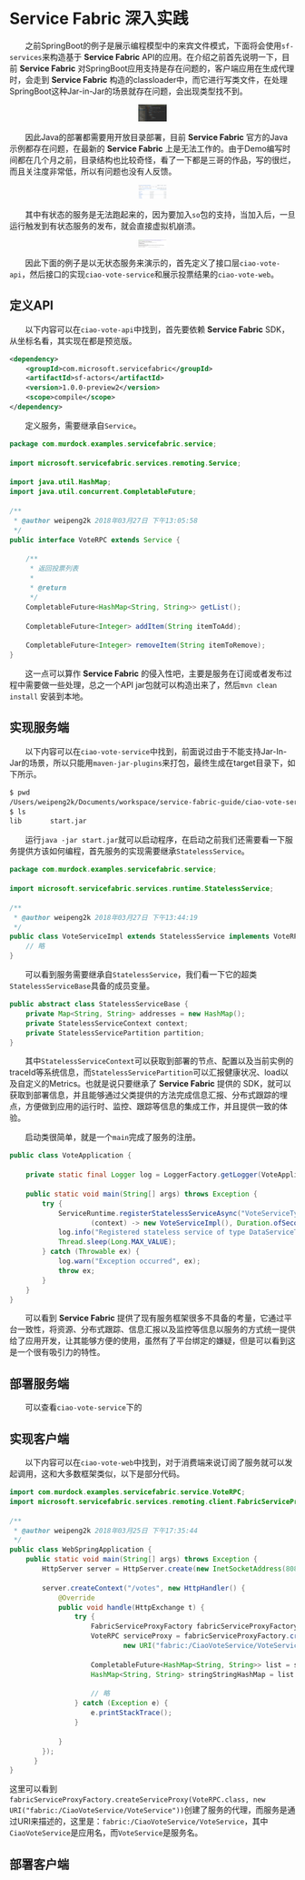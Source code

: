 # Service Fabric 深入实践

&nbsp;&nbsp;&nbsp;&nbsp;&nbsp;&nbsp;&nbsp;之前SpringBoot的例子是展示编程模型中的来宾文件模式，下面将会使用`sf-services`来构造基于 **Service Fabric** API的应用。在介绍之前首先说明一下，目前 **Service Fabric** 对SpringBoot应用支持是存在问题的，客户端应用在生成代理时，会走到 **Service Fabric** 构造的classloader中，而它进行写类文件，在处理SpringBoot这种Jar-in-Jar的场景就存在问题，会出现类型找不到。

<center>
<img src="https://github.com/weipeng2k/service-fabric-guide/raw/master/resource/chapter-3-1.png" height="50%" width="50"/>
</center>

&nbsp;&nbsp;&nbsp;&nbsp;&nbsp;&nbsp;&nbsp;因此Java的部署都需要用开放目录部署，目前 **Service Fabric** 官方的Java示例都存在问题，在最新的 **Service Fabric** 上是无法工作的。由于Demo编写时间都在几个月之前，目录结构也比较奇怪，看了一下都是三哥的作品，写的很烂，而且关注度非常低，所以有问题也没有人反馈。

<center>
<img src="https://github.com/weipeng2k/service-fabric-guide/raw/master/resource/chapter-3-2.png" height="50%" width="50"/>
</center>

&nbsp;&nbsp;&nbsp;&nbsp;&nbsp;&nbsp;&nbsp;其中有状态的服务是无法跑起来的，因为要加入`so`包的支持，当加入后，一旦运行触发到有状态服务的发布，就会直接虚拟机崩溃。

<center>
<img src="https://github.com/weipeng2k/service-fabric-guide/raw/master/resource/chapter-3-3.png" height="50%" width="50"/>
</center>

&nbsp;&nbsp;&nbsp;&nbsp;&nbsp;&nbsp;&nbsp;因此下面的例子是以无状态服务来演示的，首先定义了接口层`ciao-vote-api`，然后接口的实现`ciao-vote-service`和展示投票结果的`ciao-vote-web`。

## 定义API

&nbsp;&nbsp;&nbsp;&nbsp;&nbsp;&nbsp;&nbsp;以下内容可以在`ciao-vote-api`中找到，首先要依赖 **Service Fabric** SDK，从坐标名看，其实现在都是预览版。

```xml
<dependency>
    <groupId>com.microsoft.servicefabric</groupId>
    <artifactId>sf-actors</artifactId>
    <version>1.0.0-preview2</version>
    <scope>compile</scope>
</dependency>
```

&nbsp;&nbsp;&nbsp;&nbsp;&nbsp;&nbsp;&nbsp;定义服务，需要继承自`Service`。

```java
package com.murdock.examples.servicefabric.service;

import microsoft.servicefabric.services.remoting.Service;

import java.util.HashMap;
import java.util.concurrent.CompletableFuture;

/**
 * @author weipeng2k 2018年03月27日 下午13:05:58
 */
public interface VoteRPC extends Service {

    /**
     * 返回投票列表
     *
     * @return
     */
    CompletableFuture<HashMap<String, String>> getList();

    CompletableFuture<Integer> addItem(String itemToAdd);

    CompletableFuture<Integer> removeItem(String itemToRemove);
}
```

&nbsp;&nbsp;&nbsp;&nbsp;&nbsp;&nbsp;&nbsp;这一点可以算作 **Service Fabric** 的侵入性吧，主要是服务在订阅或者发布过程中需要做一些处理，总之一个API jar包就可以构造出来了，然后`mvn clean install` 安装到本地。

## 实现服务端

&nbsp;&nbsp;&nbsp;&nbsp;&nbsp;&nbsp;&nbsp;以下内容可以在`ciao-vote-service`中找到，前面说过由于不能支持Jar-In-Jar的场景，所以只能用`maven-jar-plugins`来打包，最终生成在target目录下，如下所示。

```sh
$ pwd
/Users/weipeng2k/Documents/workspace/service-fabric-guide/ciao-vote-service/target/release
$ ls
lib       start.jar
```

&nbsp;&nbsp;&nbsp;&nbsp;&nbsp;&nbsp;&nbsp;运行`java -jar start.jar`就可以启动程序，在启动之前我们还需要看一下服务提供方该如何编程，首先服务的实现需要继承`StatelessService`。

```java
package com.murdock.examples.servicefabric.service;

import microsoft.servicefabric.services.runtime.StatelessService;

/**
 * @author weipeng2k 2018年03月27日 下午13:44:19
 */
public class VoteServiceImpl extends StatelessService implements VoteRPC {
    // 略
}
```

&nbsp;&nbsp;&nbsp;&nbsp;&nbsp;&nbsp;&nbsp;可以看到服务需要继承自`StatelessService`，我们看一下它的超类`StatelessServiceBase`具备的成员变量。

```java
public abstract class StatelessServiceBase {
    private Map<String, String> addresses = new HashMap();
    private StatelessServiceContext context;
    private StatelessServicePartition partition;
}
```

&nbsp;&nbsp;&nbsp;&nbsp;&nbsp;&nbsp;&nbsp;其中`StatelessServiceContext`可以获取到部署的节点、配置以及当前实例的traceId等系统信息，而`StatelessServicePartition`可以汇报健康状况、load以及自定义的Metrics。也就是说只要继承了 **Service Fabric** 提供的 SDK，就可以获取到部署信息，并且能够通过父类提供的方法完成信息汇报、分布式跟踪的埋点，方便做到应用的运行时、监控、跟踪等信息的集成工作，并且提供一致的体验。

&nbsp;&nbsp;&nbsp;&nbsp;&nbsp;&nbsp;&nbsp;启动类很简单，就是一个`main`完成了服务的注册。

```java
public class VoteApplication {

    private static final Logger log = LoggerFactory.getLogger(VoteApplication.class.getName());

    public static void main(String[] args) throws Exception {
        try {
            ServiceRuntime.registerStatelessServiceAsync("VoteServiceType",
                    (context) -> new VoteServiceImpl(), Duration.ofSeconds(10));
            log.info("Registered stateless service of type DataServiceType");
            Thread.sleep(Long.MAX_VALUE);
        } catch (Throwable ex) {
            log.warn("Exception occurred", ex);
            throw ex;
        }
    }
}
```

&nbsp;&nbsp;&nbsp;&nbsp;&nbsp;&nbsp;&nbsp;可以看到 **Service Fabric** 提供了现有服务框架很多不具备的考量，它通过平台一致性，将资源、分布式跟踪、信息汇报以及监控等信息以服务的方式统一提供给了应用开发，让其能够方便的使用，虽然有了平台绑定的嫌疑，但是可以看到这是一个很有吸引力的特性。

## 部署服务端

&nbsp;&nbsp;&nbsp;&nbsp;&nbsp;&nbsp;&nbsp;可以查看`ciao-vote-service`下的

## 实现客户端

&nbsp;&nbsp;&nbsp;&nbsp;&nbsp;&nbsp;&nbsp;以下内容可以在`ciao-vote-web`中找到，对于消费端来说订阅了服务就可以发起调用，这和大多数框架类似，以下是部分代码。

```java
import com.murdock.examples.servicefabric.service.VoteRPC;
import microsoft.servicefabric.services.remoting.client.FabricServiceProxyFactory;

/**
 * @author weipeng2k 2018年03月25日 下午17:35:44
 */
public class WebSpringApplication {
    public static void main(String[] args) throws Exception {
        HttpServer server = HttpServer.create(new InetSocketAddress(8080), 0);

        server.createContext("/votes", new HttpHandler() {
            @Override
            public void handle(HttpExchange t) {
                try {
                    FabricServiceProxyFactory fabricServiceProxyFactory = new FabricServiceProxyFactory();
                    VoteRPC serviceProxy = fabricServiceProxyFactory.createServiceProxy(VoteRPC.class,
                            new URI("fabric:/CiaoVoteService/VoteService"));

                    CompletableFuture<HashMap<String, String>> list = serviceProxy.getList();
                    HashMap<String, String> stringStringHashMap = list.get();

                    // 略
                } catch (Exception e) {
                    e.printStackTrace();
                }

            }
        });
      }
}
```

这里可以看到`fabricServiceProxyFactory.createServiceProxy(VoteRPC.class, new URI("fabric:/CiaoVoteService/VoteService"))`创建了服务的代理，而服务是通过URI来描述的，这里是：`fabric:/CiaoVoteService/VoteService`，其中`CiaoVoteService`是应用名，而`VoteService`是服务名。

## 部署客户端
